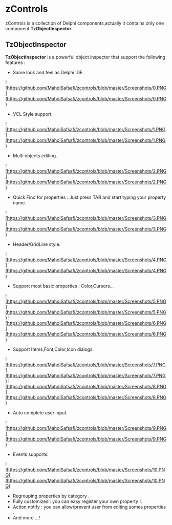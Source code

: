 # zControls #
zControls is a collection of Delphi components,actually it contains only one component **TzObjectInspector**.

## TzObjectInspector ##
**TzObjectInspector** is a powerful object inspector that support the following features :

* Same look and feel as Delphi IDE.

![https://github.com/MahdiSafsafi/zcontrols/blob/master/Screenshots/0.PNG](https://github.com/MahdiSafsafi/zcontrols/blob/master/Screenshots/0.PNG)

* VCL Style support.

![https://github.com/MahdiSafsafi/zcontrols/blob/master/Screenshots/1.PNG](https://github.com/MahdiSafsafi/zcontrols/blob/master/Screenshots/1.PNG)

* Multi objects editing.

![https://github.com/MahdiSafsafi/zcontrols/blob/master/Screenshots/2.PNG](https://github.com/MahdiSafsafi/zcontrols/blob/master/Screenshots/2.PNG)

* Quick Find for properties : Just press TAB and start typing your property name.

![https://github.com/MahdiSafsafi/zcontrols/blob/master/Screenshots/3.PNG](https://github.com/MahdiSafsafi/zcontrols/blob/master/Screenshots/3.PNG)

* Header/GridLine style.

![https://github.com/MahdiSafsafi/zcontrols/blob/master/Screenshots/4.PNG](https://github.com/MahdiSafsafi/zcontrols/blob/master/Screenshots/4.PNG)

* Support most basic properties : Color,Cursors...

![https://github.com/MahdiSafsafi/zcontrols/blob/master/Screenshots/5.PNG](https://github.com/MahdiSafsafi/zcontrols/blob/master/Screenshots/5.PNG)
![https://github.com/MahdiSafsafi/zcontrols/blob/master/Screenshots/6.PNG](https://github.com/MahdiSafsafi/zcontrols/blob/master/Screenshots/6.PNG)

* Support Items,Font,Color,Icon dialogs.

![https://github.com/MahdiSafsafi/zcontrols/blob/master/Screenshots/7.PNG](https://github.com/MahdiSafsafi/zcontrols/blob/master/Screenshots/7.PNG)
![https://github.com/MahdiSafsafi/zcontrols/blob/master/Screenshots/8.PNG](https://github.com/MahdiSafsafi/zcontrols/blob/master/Screenshots/8.PNG)

* Auto complete user input.

![https://github.com/MahdiSafsafi/zcontrols/blob/master/Screenshots/9.PNG](https://github.com/MahdiSafsafi/zcontrols/blob/master/Screenshots/9.PNG)

* Events supports.

![https://github.com/MahdiSafsafi/zcontrols/blob/master/Screenshots/10.PNG](https://github.com/MahdiSafsafi/zcontrols/blob/master/Screenshots/10.PNG)

* Regrouping properties by category .
* Fully customized : you can easy register your own property !.
* Action notify : you can allow/prevent user from editing somes properties .
* And more ...!
